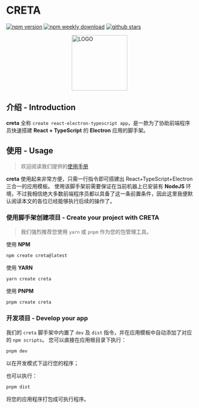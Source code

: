 # CRETA

[![npm version](https://badgen.net/npm/v/creta)](https://www.npmjs.com/package/creta) [![npm weekly download](https://badgen.net/npm/dw/creta)](https://www.npmjs.com/package/creta) [![github stars](https://badgen.net/github/stars/ch1ny/creta)](https://github.com/ch1ny/creta/stargazers)

<div style="width: 100%; display: flex; justify-content: center;">
  <img src="https://kira.host/assets/image/creta_logo_colored.svg" alt="LOGO" width="150" />
</div>

## 介绍 - Introduction

**creta** 全称 `create react-electron-typescript app`，是一款为了协助前端程序员快速搭建 **React + TypeScript** 的 **Electron** 应用的脚手架。

## 使用 - Usage

> 欢迎阅读我们提供的[使用手册](https://kira.host/creta/)

**creta** 使用起来非常方便，只需一行指令即可搭建出 React+TypeScript+Electron 三合一的应用模板。
使用该脚手架前需要保证在当前机器上已安装有 **NodeJS** 环境，不过我相信绝大多数前端程序员都以具备了这一条前置条件，因此这里我便默认阅读本文的各位已经能够执行后续的操作了。

### 使用脚手架创建项目 - Create your project with CRETA

> 我们强烈推荐您使用 `yarn` 或 `pnpm` 作为您的包管理工具。

使用 **NPM**
```bash
npm create creta@latest
```

使用 **YARN**
```bash
yarn create creta
```

使用 **PNPM**
```bash
pnpm create creta
```

### 开发项目 - Develop your app

我们的 `creta` 脚手架中内置了 `dev` 及 `dist` 指令，并在应用模板中自动添加了对应的 `npm scripts`。
您可以直接在应用根目录下执行：

```bash
pnpm dev
```

以在开发模式下运行您的程序；

也可以执行：

```bash
pnpm dist
```

将您的应用程序打包成可执行程序。
